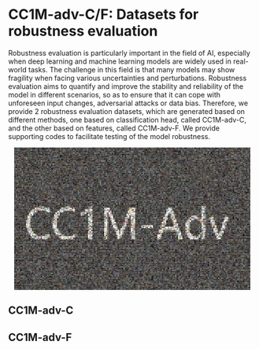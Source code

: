 # CC1M-adv-C/F: Datasets for robustness evaluation

Robustness evaluation is particularly important in the field of AI, especially when deep learning and machine learning models are widely used in real-world tasks. The challenge in this field is that many models may show fragility when facing various uncertainties and perturbations. Robustness evaluation aims to quantify and improve the stability and reliability of the model in different scenarios, so as to ensure that it can cope with unforeseen input changes, adversarial attacks or data bias.
Therefore, we provide 2 robustness evaluation datasets, which are generated based on different methods, one based on classification head, called CC1M-adv-C, and the other based on features, called CC1M-adv-F. We provide supporting codes to facilitate testing of the model robustness.

<p align="center">
<img src="./cc1m.jpg"  width="480px" height="290px" alt="CC1M-adv" title="CC1M-adv" align="center"></img>
</p>

## CC1M-adv-C

## CC1M-adv-F